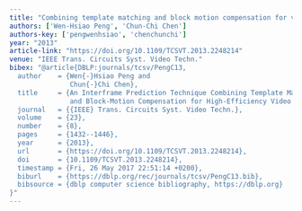 ```yaml
---
title: "Combining template matching and block motion compensation for video coding"
authors: ['Wen-Hsiao Peng', 'Chun-Chi Chen']
authors-key: ['pengwenhsiao', 'chenchunchi']
year: "2013"
article-link: "https://doi.org/10.1109/TCSVT.2013.2248214"
venue: "IEEE Trans. Circuits Syst. Video Techn."
bibex: "@article{DBLP:journals/tcsv/PengC13,
  author    = {Wen{-}Hsiao Peng and
               Chun{-}Chi Chen},
  title     = {An Interframe Prediction Technique Combining Template Matching Prediction
               and Block-Motion Compensation for High-Efficiency Video Coding},
  journal   = {{IEEE} Trans. Circuits Syst. Video Techn.},
  volume    = {23},
  number    = {8},
  pages     = {1432--1446},
  year      = {2013},
  url       = {https://doi.org/10.1109/TCSVT.2013.2248214},
  doi       = {10.1109/TCSVT.2013.2248214},
  timestamp = {Fri, 26 May 2017 22:51:14 +0200},
  biburl    = {https://dblp.org/rec/journals/tcsv/PengC13.bib},
  bibsource = {dblp computer science bibliography, https://dblp.org}
}"
---
```

